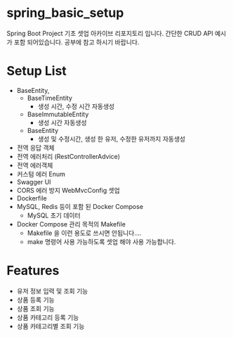# spring_basic_setup
Spring Boot Project 기초 셋업 아카이브 리포지토리 입니다. 
간단한 CRUD API 예시가 포함 되어있습니다. 공부에 참고 하시기 바랍니다. 

# Setup List
- BaseEntity, 
  - BaseTimeEntity
    - 생성 시간, 수정 시간 자동생성
  - BaseImmutableEntity
    - 생성 시간 자동생성
  - BaseEntity
    - 생성 및 수정시간, 생성 한 유저, 수정한 유저까지 자동생성
- 전역 응답 객체
- 전역 에러처리 (RestControllerAdvice)
- 전역 에러객체
- 커스텀 에러 Enum
- Swagger UI
- CORS 에러 방지 WebMvcConfig 셋업
- Dockerfile
- MySQL, Redis 등이 포함 된 Docker Compose
  - MySQL 초기 데이터
- Docker Compose 관리 목적의 Makefile
  - Makefile 을 이런 용도로 쓰시면 안됩니다....
  - make 명령어 사용 가능하도록 셋업 해야 사용 가능합니다. 

# Features
- 유저 정보 입력 및 조회 기능
- 상품 등록 기능
- 상품 조회 기능
- 상품 카테고리 등록 기능
- 상품 카테고리별 조회 기능
